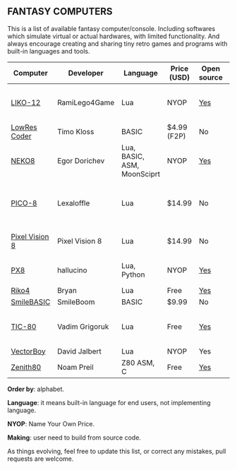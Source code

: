 ## FANTASY COMPUTERS

This is a list of available fantasy computer/console. Including softwares which simulate virtual or actual hardwares, with limited functionality. And always encourage creating and sharing tiny retro games and programs with built-in languages and tools.

Computer | Developer | Language | Price (USD) | Open source | Platform
---- | ---- | ---- | ---- | ---- | ----
[LIKO-12](https://ramilego4game.itch.io/liko12) | RamiLego4Game | Lua | NYOP | [Yes](https://github.com/RamiLego4Game/LIKO-12) | Windows, macOS, Linux, Android
[LowRes Coder](http://lowres.inutilis.com) | Timo Kloss | BASIC | $4.99 (F2P) | No | iOS
[NEKO8](https://egordorichev.itch.io/neko8) | Egor Dorichev | Lua, BASIC, ASM, MoonSciprt | NYOP | [Yes](https://github.com/egordorichev/neko8) | Windows, macOS, Linux, Android
[PICO-8](https://www.lexaloffle.com/pico-8.php) | Lexaloffle | Lua | $14.99 | No | Windows, macOS, Linux, Raspbery Pi
[Pixel Vision 8](https://pixelvision8.itch.io/game-creator) | Pixel Vision 8 | Lua | $14.99 | No | Windows, macOS, Linux
[PX8](https://hallucino.itch.io/px8) | hallucino | Lua, Python | NYOP | [Yes](https://github.com/Gigoteur/PX8) | Windows, macOS, Linux
[Riko4](https://github.com/incinirate/riko4) | Bryan | Lua | Free | [Yes](https://github.com/incinirate/riko4) | Making
[SmileBASIC](http://smilebasic.com) | SmileBoom | BASIC | $9.99 | No | 3DS
[TIC-80](https://tic.computer) | Vadim Grigoruk | Lua | Free | [Yes](https://github.com/nesbox/TIC-80) | Windows, macOS, Linux, Android
[VectorBoy](https://melloland.itch.io/vectorboy) | David Jalbert | Lua | NYOP | Yes | Windows
[Zenith80](https://zenith80.github.io) | Noam Preil | Z80 ASM, C | Free | [Yes](https://bitbucket.org/pixelherodev/zenith80) | Windows, Linux

**Order by**: alphabet.

**Language**: it means built-in language for end users, not implementing language.

**NYOP**: Name Your Own Price.

**Making**: user need to build from source code.

As things evolving, feel free to update this list, or correct any mistakes, pull requests are welcome.
